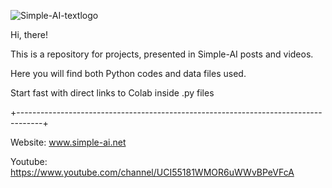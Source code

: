 ![Simple-AI-textlogo](https://user-images.githubusercontent.com/92562440/140635348-c400ef84-3eb1-4ebd-80d8-e78e18aaa003.png)

Hi, there!

This is a repository for projects, presented in Simple-AI posts and videos.

Here you will find both Python codes and data files used.

Start fast with direct links to Colab inside .py files

+------------------------------------------------------------------------------------+

Website: www.simple-ai.net

Youtube: https://www.youtube.com/channel/UCI55181WMOR6uWWvBPeVFcA
